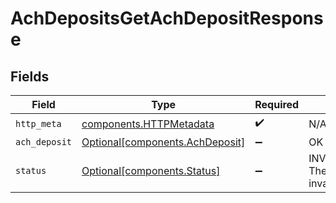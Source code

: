 # AchDepositsGetAchDepositResponse


## Fields

| Field                                                                    | Type                                                                     | Required                                                                 | Description                                                              |
| ------------------------------------------------------------------------ | ------------------------------------------------------------------------ | ------------------------------------------------------------------------ | ------------------------------------------------------------------------ |
| `http_meta`                                                              | [components.HTTPMetadata](../../models/components/httpmetadata.md)       | :heavy_check_mark:                                                       | N/A                                                                      |
| `ach_deposit`                                                            | [Optional[components.AchDeposit]](../../models/components/achdeposit.md) | :heavy_minus_sign:                                                       | OK                                                                       |
| `status`                                                                 | [Optional[components.Status]](../../models/components/status.md)         | :heavy_minus_sign:                                                       | INVALID_ARGUMENT: The request has an invalid argument.                   |